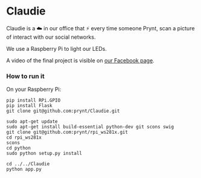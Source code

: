# Claudie
Claudie is a :cloud: in our office that :zap: every time someone Prynt, scan a picture of interact with our social networks.

We use a Raspberry Pi to light our LEDs.

A video of the final project is visible on [our Facebook page](https://www.facebook.com/iamprynt/videos/1535504956468942/).



### How to run it

On your Raspberry Pi:
```
pip install RPi.GPIO
pip install Flask
git clone git@github.com:prynt/Claudie.git

sudo apt-get update
sudo apt-get install build-essential python-dev git scons swig
git clone git@github.com:prynt/rpi_ws281x.git
cd rpi_ws281x
scons
cd python
sudo python setup.py install

cd ../../Claudie
python app.py
```
